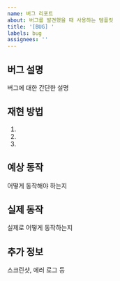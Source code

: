 ```yaml
---
name: 버그 리포트
about: 버그를 발견했을 때 사용하는 템플릿
title: '[BUG] '
labels: bug
assignees: ''
---
```


## 버그 설명

버그에 대한 간단한 설명

## 재현 방법

1.
2.
3.

## 예상 동작

어떻게 동작해야 하는지

## 실제 동작

실제로 어떻게 동작하는지

## 추가 정보

스크린샷, 에러 로그 등
